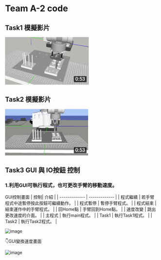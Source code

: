 # Team A-2 code

## Task1 模擬影片
[![Alt text](https://github.com/HappyKodalin/Team_A-2/blob/main/3363.png)](https://youtu.be/_5Xv-JR7kB4)

## Task2 模擬影片
[![Alt text](https://github.com/HappyKodalin/Team_A-2/blob/main/565.png)](https://youtu.be/YnPk6M07ZD0)

## Task3 GUI 與 IO按鈕 控制
### 1.利用GUI可執行程式，也可更改手臂的移動速度。

 GUI控制畫面
| 控制| 介紹 |
| ------------- | ------------- |
| 程式繼續  | 若手臂程式中途暫停按此按鈕可繼續動作。 |
| 程式暫停  | 暫停手臂程式。 |
| 程式結束  | 結束運作中的手臂程式。 |
| 回Home點  | 手臂回到Home點。 |
| 速度改變 | 跳出更改速度的介面。  |
| 主程式  | 執行main程式。  |
| Task1  | 執行Task1程式。  |
| Task2  | 執行Task2程式。  |
 
 
![image](https://github.com/HappyKodalin/Team_A-2/assets/55493510/f1333059-2e8a-44d3-ada5-a1a21e031a00)

 👇GUI變換速度畫面
 
![image](https://github.com/HappyKodalin/Team_A-2/assets/55493510/966a8c4c-1b6d-4b55-adf8-8b4ecf591131)

